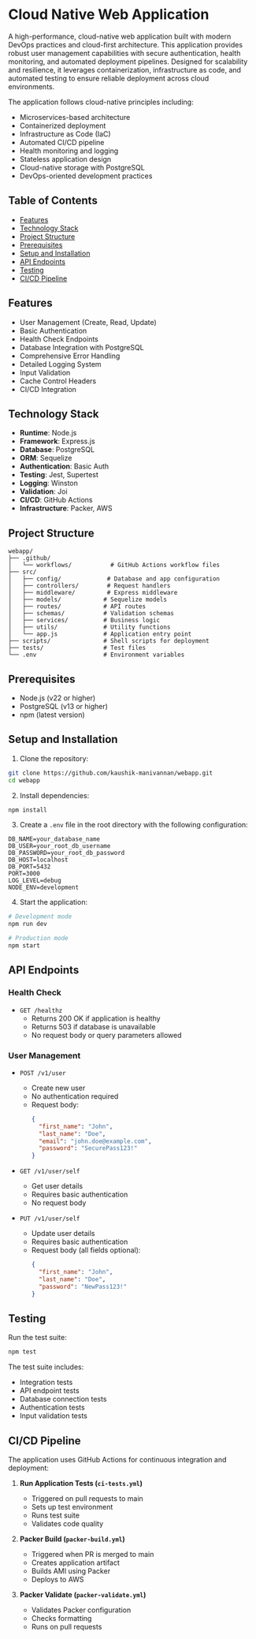 # Cloud Native Web Application

A high-performance, cloud-native web application built with modern DevOps practices and cloud-first architecture. This application provides robust user management capabilities with secure authentication, health monitoring, and automated deployment pipelines. Designed for scalability and resilience, it leverages containerization, infrastructure as code, and automated testing to ensure reliable deployment across cloud environments.

The application follows cloud-native principles including:
- Microservices-based architecture
- Containerized deployment
- Infrastructure as Code (IaC)
- Automated CI/CD pipeline
- Health monitoring and logging
- Stateless application design
- Cloud-native storage with PostgreSQL
- DevOps-oriented development practices

## Table of Contents
- [Features](#features)
- [Technology Stack](#technology-stack)
- [Project Structure](#project-structure)
- [Prerequisites](#prerequisites)
- [Setup and Installation](#setup-and-installation)
- [API Endpoints](#api-endpoints)
- [Testing](#testing)
- [CI/CD Pipeline](#cicd-pipeline)

## Features
- User Management (Create, Read, Update)
- Basic Authentication
- Health Check Endpoints
- Database Integration with PostgreSQL
- Comprehensive Error Handling
- Detailed Logging System
- Input Validation
- Cache Control Headers
- CI/CD Integration

## Technology Stack
- **Runtime**: Node.js
- **Framework**: Express.js
- **Database**: PostgreSQL
- **ORM**: Sequelize
- **Authentication**: Basic Auth
- **Testing**: Jest, Supertest
- **Logging**: Winston
- **Validation**: Joi
- **CI/CD**: GitHub Actions
- **Infrastructure**: Packer, AWS

## Project Structure
```
webapp/
├── .github/
│   └── workflows/           # GitHub Actions workflow files
├── src/
│   ├── config/             # Database and app configuration
│   ├── controllers/        # Request handlers
│   ├── middleware/         # Express middleware
│   ├── models/            # Sequelize models
│   ├── routes/            # API routes
│   ├── schemas/           # Validation schemas
│   ├── services/          # Business logic
│   ├── utils/             # Utility functions
│   └── app.js             # Application entry point
├── scripts/               # Shell scripts for deployment
├── tests/                 # Test files
└── .env                   # Environment variables
```

## Prerequisites
- Node.js (v22 or higher)
- PostgreSQL (v13 or higher)
- npm (latest version)

## Setup and Installation

1. Clone the repository:
```bash
git clone https://github.com/kaushik-manivannan/webapp.git
cd webapp
```

2. Install dependencies:
```bash
npm install
```

3. Create a `.env` file in the root directory with the following configuration:
```env
DB_NAME=your_database_name
DB_USER=your_root_db_username
DB_PASSWORD=your_root_db_password
DB_HOST=localhost
DB_PORT=5432
PORT=3000
LOG_LEVEL=debug
NODE_ENV=development
```

4. Start the application:
```bash
# Development mode
npm run dev

# Production mode
npm start
```

## API Endpoints

### Health Check
- `GET /healthz`
  - Returns 200 OK if application is healthy
  - Returns 503 if database is unavailable
  - No request body or query parameters allowed

### User Management
- `POST /v1/user`
  - Create new user
  - No authentication required
  - Request body:
    ```json
    {
      "first_name": "John",
      "last_name": "Doe",
      "email": "john.doe@example.com",
      "password": "SecurePass123!"
    }
    ```

- `GET /v1/user/self`
  - Get user details
  - Requires basic authentication
  - No request body

- `PUT /v1/user/self`
  - Update user details
  - Requires basic authentication
  - Request body (all fields optional):
    ```json
    {
      "first_name": "John",
      "last_name": "Doe",
      "password": "NewPass123!"
    }
    ```

## Testing

Run the test suite:
```bash
npm test
```

The test suite includes:
- Integration tests
- API endpoint tests
- Database connection tests
- Authentication tests
- Input validation tests

## CI/CD Pipeline

The application uses GitHub Actions for continuous integration and deployment:

1. **Run Application Tests (`ci-tests.yml`)**
   - Triggered on pull requests to main
   - Sets up test environment
   - Runs test suite
   - Validates code quality

2. **Packer Build (`packer-build.yml`)**
   - Triggered when PR is merged to main
   - Creates application artifact
   - Builds AMI using Packer
   - Deploys to AWS

3. **Packer Validate (`packer-validate.yml`)**
   - Validates Packer configuration
   - Checks formatting
   - Runs on pull requests
